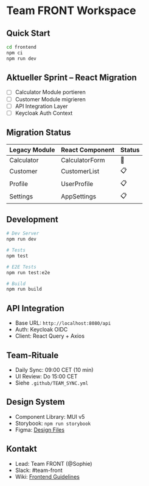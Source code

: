 # Team FRONT Workspace

## Quick Start
```bash
cd frontend
npm ci
npm run dev
```

## Aktueller Sprint – React Migration
- [ ] Calculator Module portieren
- [ ] Customer Module migrieren
- [ ] API Integration Layer
- [ ] Keycloak Auth Context

## Migration Status

| Legacy Module | React Component | Status |
|--------------|-----------------|--------|
| Calculator | CalculatorForm | 🚧 |
| Customer | CustomerList | 📋 |
| Profile | UserProfile | 📋 |
| Settings | AppSettings | 📋 |

## Development
```bash
# Dev Server
npm run dev

# Tests
npm test

# E2E Tests
npm run test:e2e

# Build
npm run build
```

## API Integration
- Base URL: `http://localhost:8080/api`
- Auth: Keycloak OIDC
- Client: React Query + Axios

## Team-Rituale
- Daily Sync: 09:00 CET (10 min)
- UI Review: Do 15:00 CET
- Siehe `.github/TEAM_SYNC.yml`

## Design System
- Component Library: MUI v5
- Storybook: `npm run storybook`
- Figma: [Design Files](link)

## Kontakt
- Lead: Team FRONT (@Sophie)
- Slack: #team-front
- Wiki: [Frontend Guidelines](../docs/)